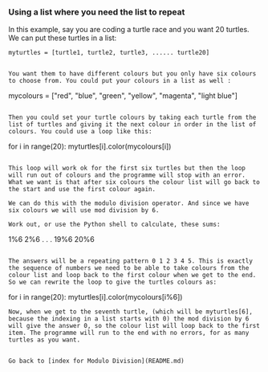### Using a list where you need the list to repeat

In this example, say you are coding a turtle race and you want 20 turtles. We can put these turtles in a list:
```
myturtles = [turtle1, turtle2, turtle3, ...... turtle20]


You want them to have different colours but you only have six colours to choose from. You could put your colours in a list as well :
```
mycolours = ["red", "blue", "green", "yellow", "magenta", "light blue"]
```

Then you could set your turtle colours by taking each turtle from the list of turtles and giving it the next colour in order in the list of colours. You could use a loop like this:
```
for i in range(20):
    myturtles[i].color(mycolours[i])
```

This loop will work ok for the first six turtles but then the loop will run out of colours and the programme will stop with an error. What we want is that after six colours the colour list will go back to the start and use the first colour again.

We can do this with the modulo division operator. And since we have six colours we will use mod division by 6.

Work out, or use the Python shell to calculate, these sums:
```
1%6
2%6
.
.
.
19%6
20%6
```

The answers will be a repeating pattern 0 1 2 3 4 5. This is exactly the sequence of numbers we need to be able to take colours from the colour list and loop back to the first colour when we get to the end. So we can rewrite the loop to give the turtles colours as:
```
for i in range(20):
    myturtles[i].color(mycolours[i%6])
```
Now, when we get to the seventh turtle, (which will be myturtles[6], because the indexing in a list starts with 0) the mod division by 6 will give the answer 0, so the colour list will loop back to the first item. The programme will run to the end with no errors, for as many turtles as you want.
    

Go back to [index for Modulo Division](README.md)


